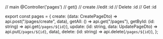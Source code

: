 // main @Controller('pages')
// get()
// create
//edit :id
// Delete :id
// Get :id

export const pages = {
create: (data: CreatePageDto) => api.post("/pages/create", data),
getAll: () => api.get("/pages"),
getById: (id: string) => api.get(`/pages/${id}`),
update: (id: string, data: UpdatePageDto) => api.put(`/pages/${id}`, data),
delete: (id: string) => api.delete(`/pages/${id}`),
};
